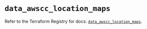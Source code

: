 # `data_awscc_location_maps`

Refer to the Terraform Registry for docs: [`data_awscc_location_maps`](https://registry.terraform.io/providers/hashicorp/awscc/0.70.0/docs/data-sources/location_maps).
